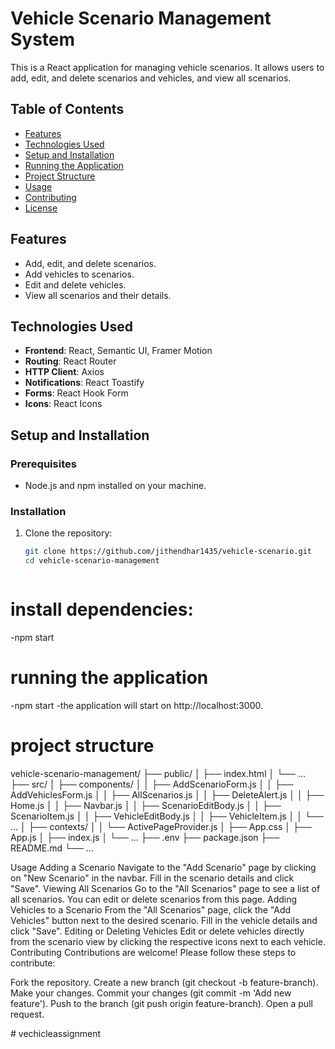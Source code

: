 # Vehicle Scenario Management System

This is a React application for managing vehicle scenarios. It allows users to add, edit, and delete scenarios and vehicles, and view all scenarios.

## Table of Contents

- [Features](#features)
- [Technologies Used](#technologies-used)
- [Setup and Installation](#setup-and-installation)
- [Running the Application](#running-the-application)
- [Project Structure](#project-structure)
- [Usage](#usage)
- [Contributing](#contributing)
- [License](#license)

## Features

- Add, edit, and delete scenarios.
- Add vehicles to scenarios.
- Edit and delete vehicles.
- View all scenarios and their details.

## Technologies Used

- **Frontend**: React, Semantic UI, Framer Motion
- **Routing**: React Router
- **HTTP Client**: Axios
- **Notifications**: React Toastify
- **Forms**: React Hook Form
- **Icons**: React Icons

## Setup and Installation

### Prerequisites

- Node.js and npm installed on your machine.

### Installation

1. Clone the repository:

   ```sh
   git clone https://github.com/jithendhar1435/vehicle-scenario.git
   cd vehicle-scenario-management



# install dependencies:
-npm start

# running the application
-npm start
-the application will start on http://localhost:3000.



# project structure

vehicle-scenario-management/
├── public/
│   ├── index.html
│   └── ...
├── src/
│   ├── components/
│   │   ├── AddScenarioForm.js
│   │   ├── AddVehiclesForm.js
│   │   ├── AllScenarios.js
│   │   ├── DeleteAlert.js
│   │   ├── Home.js
│   │   ├── Navbar.js
│   │   ├── ScenarioEditBody.js
│   │   ├── ScenarioItem.js
│   │   ├── VehicleEditBody.js
│   │   ├── VehicleItem.js
│   │   └── ...
│   ├── contexts/
│   │   └── ActivePageProvider.js
│   ├── App.css
│   ├── App.js
│   ├── index.js
│   └── ...
├── .env
├── package.json
├── README.md
└── ...


Usage
Adding a Scenario
Navigate to the "Add Scenario" page by clicking on "New Scenario" in the navbar.
Fill in the scenario details and click "Save".
Viewing All Scenarios
Go to the "All Scenarios" page to see a list of all scenarios. You can edit or delete scenarios from this page.
Adding Vehicles to a Scenario
From the "All Scenarios" page, click the "Add Vehicles" button next to the desired scenario.
Fill in the vehicle details and click "Save".
Editing or Deleting Vehicles
Edit or delete vehicles directly from the scenario view by clicking the respective icons next to each vehicle.
Contributing
Contributions are welcome! Please follow these steps to contribute:

Fork the repository.
Create a new branch (git checkout -b feature-branch).
Make your changes.
Commit your changes (git commit -m 'Add new feature').
Push to the branch (git push origin feature-branch).
Open a pull request.

#   v e c h i c l e a s s i g n m e n t  
 